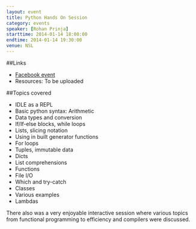 ```yaml
---
layout: event
title: Python Hands On Session
category: events
speaker: [Rohan Prinja] 
starttime: 2014-01-14 18:00:00
endtime: 2014-01-14 19:30:00
venue: NSL
---
```


##Links

 - [Facebook event](https://www.facebook.com/events/729524203726786/730262963652910)
 - Resources: To be uploaded


##Topics covered
 
 - IDLE as a REPL
 - Basic python syntax: Arithmetic
 - Data types and conversion
 - If/If-else blocks, while loops
 - Lists, slicing notation 
 - Using in built generator functions
 - For loops
 - Tuples, immutable data
 - Dicts
 - List comprehensions
 - Functions
 - File I/O 
 - Which and try-catch
 - Classes
 - Various examples
 - Lambdas
 
There also was a very enjoyable interactive session where various topics from functional programming to efficiency and compilers were discussed.
 
